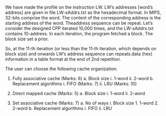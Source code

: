 We have made the profile on the instruction LW.
LW’s addresses [word’s address] are given in file LW-sAddrs.txt as the hexadecimal format. In MIPS, 32-bits comprise the word. The content of the corresponding address is the starting address of the word. Theaddress sequence can be repeat. Let’s consider the designed CPP iterated 10,000 times, and the LW-sAddrs.txt contains 10-address. In each iteration, the program fetched a block. The block size set a prior.

So, at the 11-th iteration (or less than the 11-th iteration, which depends on block size) and onwards LW’s
address sequence can repeats.data (hex) information in a table format at the end of 2nd repetition. 

The user can choose the following cache organization:

1. Fully associative cache (Marks: 6)
	a. Block size
		i. 1-word
		ii. 2-word
	b. Replacement algorithms
		i. FIFO (Marks: 7)
		ii. LRU (Marks: 10)
2. Direct mapped cache (Marks: 5)
	a. Block size
		i. 1-word
		ii. 2-word

3. Set associative cache (Marks: 7)
	a. No of ways
	i. Block size
		1. 1-word
		2. 2-word
	b. Replacement algorithms
		i. FIFO
		ii. LRU
